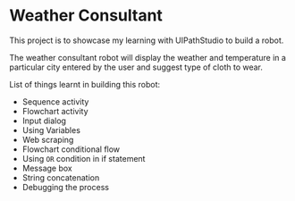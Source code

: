 # Weather Consultant

This project is to showcase my learning with UIPathStudio to build a robot.

The weather consultant robot will display the weather and temperature in a particular city entered by the user and suggest type of cloth to wear.

List of things learnt in building this robot:
* Sequence activity
* Flowchart activity
* Input dialog
* Using Variables
* Web scraping
* Flowchart conditional flow
* Using `OR` condition in if statement
* Message box
* String concatenation
* Debugging the process

